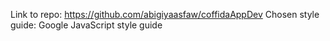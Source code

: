 Link to repo: https://github.com/abigiyaasfaw/coffidaAppDev
Chosen style guide: Google JavaScript style guide
